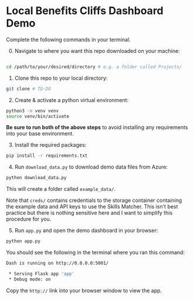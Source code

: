 # Local Benefits Cliffs Dashboard Demo

Complete the following commands in your terminal.

0. Navigate to where you want this repo downloaded on your machine: 

```bash 

cd /path/to/your/desired/directory # e.g. a folder called Projects/
```

1. Clone this repo to your local directory: 

```bash
git clone # TO-DO 
```

2. Create & activate a python virtual environment: 

```bash
python3 -m venv venv 
source venv/bin/activate
```

**Be sure to run both of the above steps** to avoid installing any requirements into your base environment.

3. Install the required packages: 

```bash
pip install -r requirements.txt
```

4. Run `download_data.py` to download demo data files from Azure: 

```bash
python download_data.py
```

This will create a folder called `example_data/`.

Note that `creds/` contains credentials to the storage container containing the example data and API keys to use the Skills Matcher. This isn't best practice but there is nothing sensitive here and I want to simplify this procedure for you.

5. Run `app.py` and open the demo dashboard in your browser:  

```bash
python app.py
```

You should see the following in the terminal where you ran this command: 

```bash
Dash is running on http://0.0.0.0:5001/

 * Serving Flask app 'app'
 * Debug mode: on

```

Copy the `http://` link into your browser window to view the app.